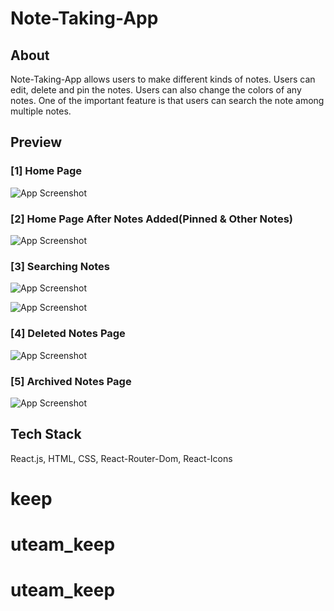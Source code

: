 
# Note-Taking-App

## About
Note-Taking-App allows users to make different kinds of notes. Users can edit, delete and pin the notes. Users can also change the colors of any notes. One of the important feature is that users can search the note among multiple notes.


## Preview
### [1] Home Page
![App Screenshot](https://github.com/RitikKumar202/notes-taking-app/blob/master/screenshots/Home.png?raw=true)

### [2] Home Page After Notes Added(Pinned & Other Notes)
![App Screenshot](https://github.com/RitikKumar202/notes-taking-app/blob/master/screenshots/Pinned&Other_Notes.png?raw=true)

### [3] Searching Notes
![App Screenshot](https://github.com/RitikKumar202/notes-taking-app/blob/master/screenshots/Notes_searching-1.png?raw=true)

![App Screenshot](https://github.com/RitikKumar202/notes-taking-app/blob/master/screenshots/Notes_searching-2.png?raw=true)

### [4] Deleted Notes Page
![App Screenshot](https://github.com/RitikKumar202/notes-taking-app/blob/master/screenshots/Deleted_Notes.png?raw=true)

### [5] Archived Notes Page
![App Screenshot](https://github.com/RitikKumar202/notes-taking-app/blob/master/screenshots/Archive_notes.png?raw=true)


## Tech Stack

React.js, HTML, CSS, React-Router-Dom, React-Icons


# keep
# uteam_keep
# uteam_keep

